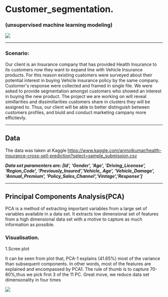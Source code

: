 # Customer_segmentation.

### (unsupervised  machine learning modeling) 

![](https://github.com/evgenygrobov/Customer_clustering./blob/main/images/product-service-segmentation-28071896.jpg)


---

### Scenario:

Our client is an Insurance company that has provided Health Insurance to its customers now they want to expand line with  Vehicle Insurance products. For this reason existing cuatomers were surveyed about their potential interest in buying Vehicle insurance policy by the same company. Customer's response were collected and framed in single file. 
We were asked to provide segmentation amongst customers who showed an interest in buying the new product. The project we are working on will reveal simillarities and dissimillarities customers share in clusters they will be assigned to. Thus, our client will be able to better distinguish between customers profiles,  and biuld and conduct marketing campany more effictievly.  

---

## Data

The data was taken at Kaggle  https://www.kaggle.com/anmolkumar/health-insurance-cross-sell-prediction?select=sample_submission.csv

***Data set paramenters are: [Id', 'Gender', 'Age', 'Driving_Licensse', 'Region_Code', 'Previously_Insured','Vehicle_
Age', 'Vehicle_Damage', 'Annual_Premium', 'Policy_Sales_Channel','Vintage','Response']***
       

---

## Principal Components Analysis(PCA)
PCA is a method of extracting important variables from a large set of variables available in a data set. It extracts low dimensional set of features from a high dimensional data set with a motive to capture as much information as possible.

### Visualisation.

1.Scree plot

It can be seen from plot that, PCA-1 explains (41.65%) most of the variance than subsequent components. In other words, most of the features are explained and encompassed by PCA1. The rule of thumb is to capture 70-80%,thus we pick first 3 of the 11 PC. Great move, we reduce data set dimensonality in four times

![](https://github.com/evgenygrobov/Customer_clustering./blob/main/images/PCA__scree-1.png)  

